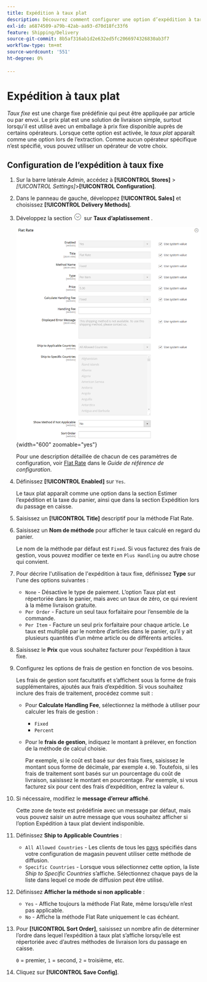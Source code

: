 ```yaml
---
title: Expédition à taux plat
description: Découvrez comment configurer une option d’expédition à tarif fixe pour votre magasin.
exl-id: a6874509-a79b-42ab-aa93-d70d18fc33f6
feature: Shipping/Delivery
source-git-commit: 8b5af316ab1d2e632ed5fc2066974326830ab3f7
workflow-type: tm+mt
source-wordcount: '551'
ht-degree: 0%

---
```


# Expédition à taux plat

_Taux fixe_ est une charge fixe prédéfinie qui peut être appliquée par article ou par envoi. Le prix plat est une solution de livraison simple, surtout lorsqu&#39;il est utilisé avec un emballage à prix fixe disponible auprès de certains opérateurs. Lorsque cette option est activée, le _taux plat_ apparaît comme une option lors de l’extraction. Comme aucun opérateur spécifique n’est spécifié, vous pouvez utiliser un opérateur de votre choix.

## Configuration de l’expédition à taux fixe

1. Sur la barre latérale _Admin_, accédez à **[!UICONTROL Stores]** > _[!UICONTROL Settings]_>**[!UICONTROL Configuration]**.

1. Dans le panneau de gauche, développez **[!UICONTROL Sales]** et choisissez **[!UICONTROL Delivery Methods]**.

1. Développez la section ![Sélecteur d’extension](../assets/icon-display-expand.png) sur **Taux d’aplatissement** .

   ![Taux d’aplatissement](../configuration-reference/sales/assets/delivery-methods-flat-rate.png){width="600" zoomable="yes"}

   Pour une description détaillée de chacun de ces paramètres de configuration, voir [Flat Rate](../configuration-reference/sales/delivery-methods.md#flat-rate) dans le _Guide de référence de configuration_.

1. Définissez **[!UICONTROL Enabled]** sur `Yes`.

   Le taux plat apparaît comme une option dans la section Estimer l’expédition et la taxe du panier, ainsi que dans la section Expédition lors du passage en caisse.

1. Saisissez un **[!UICONTROL Title]** descriptif pour la méthode Flat Rate.

1. Saisissez un **Nom de méthode** pour afficher le taux calculé en regard du panier.

   Le nom de la méthode par défaut est `Fixed`. Si vous facturez des frais de gestion, vous pouvez modifier ce texte en `Plus Handling` ou autre chose qui convient.

1. Pour décrire l&#39;utilisation de l&#39;expédition à taux fixe, définissez **Type** sur l&#39;une des options suivantes :

   - `None` - Désactive le type de paiement. L’option Taux plat est répertoriée dans le panier, mais avec un taux de zéro, ce qui revient à la même livraison gratuite.
   - `Per Order` - Facture un seul taux forfaitaire pour l’ensemble de la commande.
   - `Per Item` - Facture un seul prix forfaitaire pour chaque article. Le taux est multiplié par le nombre d’articles dans le panier, qu’il y ait plusieurs quantités d’un même article ou de différents articles.

1. Saisissez le **Prix** que vous souhaitez facturer pour l’expédition à taux fixe.

1. Configurez les options de frais de gestion en fonction de vos besoins.

   Les frais de gestion sont facultatifs et s’affichent sous la forme de frais supplémentaires, ajoutés aux frais d’expédition. Si vous souhaitez inclure des frais de traitement, procédez comme suit :

   - Pour **Calculate Handling Fee**, sélectionnez la méthode à utiliser pour calculer les frais de gestion :

      - `Fixed`
      - `Percent`

   - Pour le **frais de gestion**, indiquez le montant à prélever, en fonction de la méthode de calcul choisie.

     Par exemple, si le coût est basé sur des frais fixes, saisissez le montant sous forme de décimale, par exemple `4.90`. Toutefois, si les frais de traitement sont basés sur un pourcentage du coût de livraison, saisissez le montant en pourcentage. Par exemple, si vous facturez six pour cent des frais d’expédition, entrez la valeur `6`.

1. Si nécessaire, modifiez le **message d’erreur affiché**.

   Cette zone de texte est prédéfinie avec un message par défaut, mais vous pouvez saisir un autre message que vous souhaitez afficher si l’option Expédition à taux plat devient indisponible.

1. Définissez **Ship to Applicable Countries** :

   - `All Allowed Countries` - Les clients de tous les [pays](../getting-started/store-details.md#country-options) spécifiés dans votre configuration de magasin peuvent utiliser cette méthode de diffusion.
   - `Specific Countries` - Lorsque vous sélectionnez cette option, la liste _Ship to Specific Countries_ s’affiche. Sélectionnez chaque pays de la liste dans lequel ce mode de diffusion peut être utilisé.

1. Définissez **Afficher la méthode si non applicable** :

   - `Yes` - Affiche toujours la méthode Flat Rate, même lorsqu’elle n’est pas applicable.
   - `No` - Affiche la méthode Flat Rate uniquement le cas échéant.

1. Pour **[!UICONTROL Sort Order]**, saisissez un nombre afin de déterminer l’ordre dans lequel l’expédition à taux plat s’affiche lorsqu’elle est répertoriée avec d’autres méthodes de livraison lors du passage en caisse.

   `0` = premier, `1` = second, `2` = troisième, etc.

1. Cliquez sur **[!UICONTROL Save Config]**.
